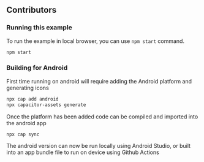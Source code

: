 ## Contributors

### Running this example

To run the example in local browser, you can use `npm start` command.

```bash
npm start
```

### Building for Android

First time running on android will require adding the Android platform and generating icons

```bash
npx cap add android
npx capacitor-assets generate
```

Once the platform has been added code can be compiled and imported into the android app

```bash
npx cap sync
```

The android version can now be run locally using Android Studio, or built into an app bundle file to run on device using Github Actions
